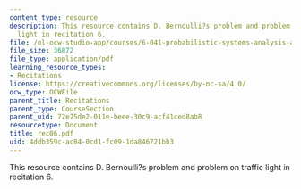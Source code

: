 ```yaml
---
content_type: resource
description: This resource contains D. Bernoulli?s problem and problem on traffic
  light in recitation 6.
file: /ol-ocw-studio-app/courses/6-041-probabilistic-systems-analysis-and-applied-probability-spring-2006/4ddb359cac840cd1fc091da846721bb3_rec06.pdf
file_size: 36872
file_type: application/pdf
learning_resource_types:
- Recitations
license: https://creativecommons.org/licenses/by-nc-sa/4.0/
ocw_type: OCWFile
parent_title: Recitations
parent_type: CourseSection
parent_uid: 72e75de2-011e-beee-30c9-acf41ced8ab8
resourcetype: Document
title: rec06.pdf
uid: 4ddb359c-ac84-0cd1-fc09-1da846721bb3
---
```

This resource contains D. Bernoulli?s problem and problem on traffic light in recitation 6.